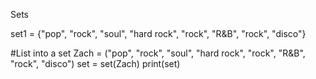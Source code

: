 Sets

set1 = {"pop", "rock", "soul", "hard rock", "rock", "R&B", "rock", "disco"}

#List into a set
Zach = ("pop", "rock", "soul", "hard rock", "rock", "R&B", "rock", "disco")
set = set(Zach)
print(set)
